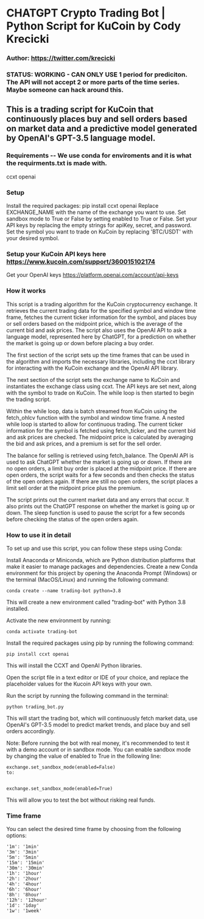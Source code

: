 # CHATGPT Crypto Trading Bot | Python Script for KuCoin by Cody Krecicki
### Author: https://twitter.com/krecicki

### STATUS: WORKING - CAN ONLY USE 1 period for prediciton. The API will not accept 2 or more parts of the time series. Maybe someone can hack around this.

## This is a trading script for KuCoin that continuously places buy and sell orders based on market data and a predictive model generated by OpenAI's GPT-3.5 language model.

### Requirements -- We use conda for enviroments and it is what the requirments.txt is made with.
ccxt
openai

### Setup
Install the required packages: pip install ccxt openai
Replace EXCHANGE_NAME with the name of the exchange you want to use.
Set sandbox mode to True or False by setting enabled to True or False.
Set your API keys by replacing the empty strings for apiKey, secret, and password.
Set the symbol you want to trade on KuCoin by replacing 'BTC/USDT' with your desired symbol.

### Setup your KuCoin API keys here https://www.kucoin.com/support/360015102174
Get your OpenAI keys https://platform.openai.com/account/api-keys

### How it works
This script is a trading algorithm for the KuCoin cryptocurrency exchange. It retrieves the current trading data for the specified symbol and window time frame, fetches the current ticker information for the symbol, and places buy or sell orders based on the midpoint price, which is the average of the current bid and ask prices. The script also uses the OpenAI API to ask a language model, represented here by ChatGPT, for a prediction on whether the market is going up or down before placing a buy order.

The first section of the script sets up the time frames that can be used in the algorithm and imports the necessary libraries, including the ccxt library for interacting with the KuCoin exchange and the OpenAI API library.

The next section of the script sets the exchange name to KuCoin and instantiates the exchange class using ccxt. The API keys are set next, along with the symbol to trade on KuCoin. The while loop is then started to begin the trading script.

Within the while loop, data is batch streamed from KuCoin using the fetch_ohlcv function with the symbol and window time frame. A nested while loop is started to allow for continuous trading. The current ticker information for the symbol is fetched using fetch_ticker, and the current bid and ask prices are checked. The midpoint price is calculated by averaging the bid and ask prices, and a premium is set for the sell order.

The balance for selling is retrieved using fetch_balance. The OpenAI API is used to ask ChatGPT whether the market is going up or down. If there are no open orders, a limit buy order is placed at the midpoint price. If there are open orders, the script waits for a few seconds and then checks the status of the open orders again. If there are still no open orders, the script places a limit sell order at the midpoint price plus the premium.

The script prints out the current market data and any errors that occur. It also prints out the ChatGPT response on whether the market is going up or down. The sleep function is used to pause the script for a few seconds before checking the status of the open orders again.

### How to use it in detail
To set up and use this script, you can follow these steps using Conda:

Install Anaconda or Miniconda, which are Python distribution platforms that make it easier to manage packages and dependencies.
Create a new Conda environment for this project by opening the Anaconda Prompt (Windows) or the terminal (MacOS/Linux) and running the following command:
```
conda create --name trading-bot python=3.8
```
This will create a new environment called "trading-bot" with Python 3.8 installed.

Activate the new environment by running:
```
conda activate trading-bot
```
Install the required packages using pip by running the following command:
```
pip install ccxt openai
```
This will install the CCXT and OpenAI Python libraries.

Open the script file in a text editor or IDE of your choice, and replace the placeholder values for the Kucoin API keys with your own.

Run the script by running the following command in the terminal:
```
python trading_bot.py
```
This will start the trading bot, which will continuously fetch market data, use OpenAI's GPT-3.5 model to predict market trends, and place buy and sell orders accordingly.

Note: Before running the bot with real money, it's recommended to test it with a demo account or in sandbox mode. You can enable sandbox mode by changing the value of enabled to True in the following line:

```
exchange.set_sandbox_mode(enabled=False)
to:


exchange.set_sandbox_mode(enabled=True)
```
This will allow you to test the bot without risking real funds.

### Time frame
You can select the desired time frame by choosing from the following options:
```
'1m': '1min'
'3m': '3min'
'5m': '5min'
'15m': '15min'
'30m': '30min'
'1h': '1hour'
'2h': '2hour'
'4h': '4hour'
'6h': '6hour'
'8h': '8hour'
'12h': '12hour'
'1d': '1day'
'1w': '1week'
```
